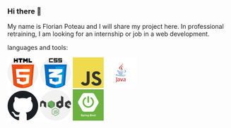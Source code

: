 ### Hi there 👋

My name is Florian Poteau and I will share my project here. In professional retraining, I am looking for an internship or job in a web development.

languages and tools:

![Cover](https://github.com/florianpoteau/florianpoteau/blob/main/img/html5.png) ![Cover](https://github.com/florianpoteau/florianpoteau/blob/main/img/CSS3.png) ![Cover](https://github.com/florianpoteau/florianpoteau/blob/main/img/javascript.png) ![Cover](https://github.com/florianpoteau/florianpoteau/blob/main/img/java.png)  
![Cover](https://github.com/florianpoteau/florianpoteau/blob/main/img/github.png) ![Cover](https://github.com/florianpoteau/florianpoteau/blob/main/img/nodeJS.png) ![Cover](https://github.com/florianpoteau/florianpoteau/blob/main/img/springboot.png)

<!--
**florianpoteau/florianpoteau** is a ✨ _special_ ✨ repository because its `README.md` (this file) appears on your GitHub profile.

Here are some ideas to get you started:

- 🔭 I’m currently working on ...
- 🌱 I’m currently learning ...
- 👯 I’m looking to collaborate on ...
- 🤔 I’m looking for help with ...
- 💬 Ask me about ...
- 📫 How to reach me: ...
- 😄 Pronouns: ...
- ⚡ Fun fact: ...
-->
